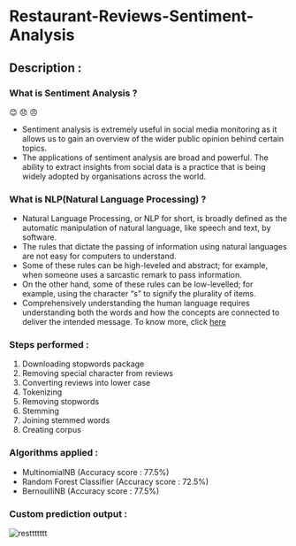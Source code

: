 # Restaurant-Reviews-Sentiment-Analysis

## Description : 

### What is Sentiment Analysis ? 
😊 
😞 
😠 
- Sentiment analysis is extremely useful in social media monitoring as it allows us to gain an overview of the wider public opinion behind certain topics.
- The applications of sentiment analysis are broad and powerful. The ability to extract insights from social data is a practice that is being widely adopted by organisations across the world.

### What is NLP(Natural Language Processing) ?
- Natural Language Processing, or NLP for short, is broadly defined as the automatic manipulation of natural language, like speech and text, by software.
- The rules that dictate the passing of information using natural languages are not easy for computers to understand.
- Some of these rules can be high-leveled and abstract; for example, when someone uses a sarcastic remark to pass information.
- On the other hand, some of these rules can be low-levelled; for example, using the character “s” to signify the plurality of items.
- Comprehensively understanding the human language requires understanding both the words and how the concepts are connected to deliver the intended message.
 To know more, click [here](https://towardsdatascience.com/your-guide-to-natural-language-processing-nlp-48ea2511f6e1)

### Steps performed :
1. Downloading stopwords package
2. Removing special character from reviews 
3. Converting reviews into lower case 
4. Tokenizing 
5. Removing stopwords
6. Stemming 
7. Joining stemmed words 
8. Creating corpus 

### Algorithms applied :
  * MultinomialNB (Accuracy score : 77.5%)
  * Random Forest Classifier (Accuracy score : 72.5%)
  * BernoulliNB (Accuracy score : 77.5%)
  
### Custom prediction output :
![resttttttt](https://user-images.githubusercontent.com/64924874/87147896-0b2efd80-c2cb-11ea-943c-2bd78ec12c15.png)
